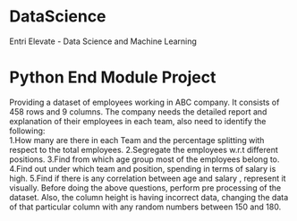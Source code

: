 # DataScience
Entri Elevate - Data Science and Machine Learning
# Python End Module Project
Providing a dataset of employees working in ABC company. It consists of 458 rows and 9 columns. The company needs the detailed report and explanation of their employees in each team, also need to identify the following:
<br>1.How many are there in each Team and the percentage splitting with respect to the total employees.
2.Segregate the employees w.r.t different positions.
3.Find from which age group most of the employees belong to.
4.Find out under which team and position, spending in terms of salary is high.
5.Find if there is any correlation between age and salary , represent it visually.
Before doing the above questions, perform pre processing of the dataset. Also, the column height is having incorrect data, changing the data of that particular column with any random numbers between 150 and 180.
